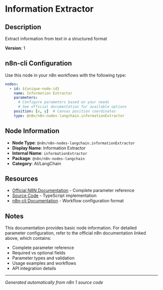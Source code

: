 # Information Extractor

## Description

Extract information from text in a structured format

**Version**: 1

## n8n-cli Configuration

Use this node in your n8n workflows with the following type:

```yaml
nodes:
  - id: ${unique-node-id}
    name: Information Extractor
    parameters:
      # Configure parameters based on your needs
      # See official documentation for available options
    position: [x, y]  # Canvas position coordinates
    type: @n8n/n8n-nodes-langchain.informationExtractor
```

## Node Information

- **Node Type**: `@n8n/n8n-nodes-langchain.informationExtractor`
- **Display Name**: Information Extractor
- **Internal Name**: `informationExtractor`
- **Package**: `@n8n/n8n-nodes-langchain`
- **Category**: AI/LangChain

## Resources

- [Official N8N Documentation](https://docs.n8n.io/integrations/builtin/cluster-nodes/root-nodes/n8n-nodes-langchain.informationextractor/) - Complete parameter reference
- [Source Code](https://github.com/n8n-io/n8n/blob/master/packages/@n8n/nodes-langchain/nodes/chains/InformationExtractor/InformationExtractor.node.ts) - TypeScript implementation
- [n8n-cli Documentation](https://github.com/edenreich/n8n-cli) - Workflow configuration format

## Notes

This documentation provides basic node information. For detailed parameter configuration, 
refer to the official n8n documentation linked above, which contains:

- Complete parameter reference
- Required vs optional fields
- Parameter types and validation
- Usage examples and workflows
- API integration details

---
*Generated automatically from n8n 1 source code*
